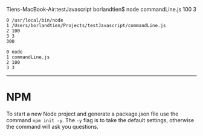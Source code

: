 Tiens-MacBook-Air:testJavascript borlandtien$ node commandLine.js 100 3
```
0 /usr/local/bin/node
1 /Users/borlandtien/Projects/testJavascript/commandLine.js
2 100
3 3
300

0 node
1 commandLine.js
2 100
3 3
```

---

# NPM

To start a new Node project and generate a package.json file use the command `npm init -y`. The `-y` flag is to take the default settings, otherwise the command will ask you questions.

